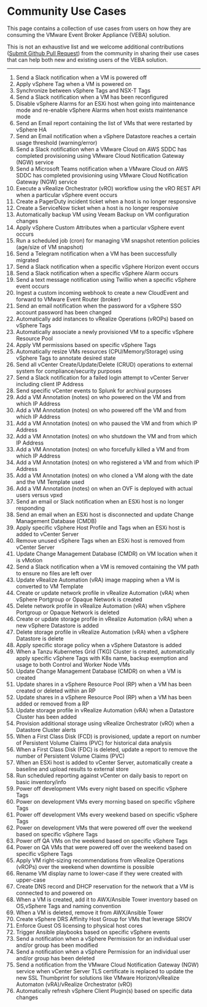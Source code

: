 # Community Use Cases

This page contains a collection of use cases from users on how they are consuming the VMware Event Broker Appliance (VEBA) solution.

This is not an exhaustive list and we welcome additional contributions ([Submit Github Pull Request](https://vmweventbroker.io/community)) from the community in sharing their use cases that can help both new and existing users of the VEBA solution.

---

1. Send a Slack notification when a VM is powered off
1. Apply vSphere Tag when a VM is powered on
1. Synchronize between vSphere Tags and NSX-T Tags
1. Send a Slack notification when a VM has been reconfigured
1. Disable vSphere Alarms for an ESXi host when going into maintenance mode and re-enable vSphere Alarms when host exists maintenance mode
1. Send an Email report containing the list of VMs that were restarted by vSphere HA
1. Send an Email notification when a vSphere Datastore reaches a certain usage threshold (warning/error)
1. Send a Slack notification when a VMware Cloud on AWS SDDC has completed provisioning using VMware Cloud Notification Gateway (NGW) service
1. Send a Microsoft Teams notification when a VMware Cloud on AWS SDDC has completed provisioning using VMware Cloud Notification Gateway (NGW) service
1. Execute a vRealize Orchestrator (vRO) workflow using the vRO REST API when a particular vSphere event occurs
1. Create a PagerDuty incident ticket when a host is no longer responsive
1. Create a ServiceNow ticket when a host is no longer responsive
1. Automatically backup VM using Veeam Backup on VM configuration changes
1. Apply vSphere Custom Attributes when a particular vSphere event occurs
1. Run a scheduled job (cron) for managing VM snapshot retention policies (age/size of VM snapshot)
1. Send a Telegram notification when a VM has been successfully migrated
1. Send a Slack notification when a specific vSphere Horizon event occurs
1. Send a Slack notification when a specific vSphere Alarm occurs
1. Send a text message notification using Twillio when a specific vSphere event occurs
1. Ingest a custom incoming webhook to create a new CloudEvent and forward to VMware Event Router (broker)
1. Send an email notification when the password for a vSphere SSO account password has been changed
1. Automatically add instances to vRealize Operations (vROPs) based on vSphere Tags
1. Automatically associate a newly provisioned VM to a specific vSphere Resource Pool
1. Apply VM permissions based on specific vSphere Tags
1. Automatically resize VMs resources (CPU/Memory/Storage) using vSphere Tags to annotate desired state
1. Send all vCenter Create/Update/Delete (CRUD) operations to external system for compliance/security purposes
1. Send a Slack notification for a failed login attempt to vCenter Server including client IP Address
1. Send specific vCenter events to Splunk for archival purposes
1. Add a VM Annotation (notes) on who powered on the VM and from which IP Address
1. Add a VM Annotation (notes) on who powered off the VM and from which IP Address
1. Add a VM Annotation (notes) on who paused the VM and from which IP Address
1. Add a VM Annotation (notes) on who shutdown the VM and from which IP Address
1. Add a VM Annotation (notes) on who forcefully killed a VM and from which IP Address
1. Add a VM Annotation (notes) on who registered a VM and from which IP Address
1. Add a VM Annotation (notes) on who cloned a VM along with the date and the VM Template used
1. Add a VM Annotation (notes) on when an OVF is deployed with actual users versus vpxd
1. Send an email or Slack notification when an ESXi host is no longer responding
1. Send an email when an ESXi host is disconnected and update Change Management Database (CMDB)
1. Apply specific vSphere Host Profile and Tags when an ESXi host is added to vCenter Server
1. Remove unused vSphere Tags when an ESXi host is removed from vCenter Server
1. Update Change Management Database (CMDR) on VM location when it is vMotion
1. Send a Slack notification when a VM is removed containing the VM path to ensure no files are left over
1. Update vRealize Automation (vRA) image mapping when a VM is converted to VM Template
1. Create or update network profile in vRealize Automation (vRA) when vSphere Portgroup or Opaque Network is created
1. Delete network profile in vRealize Automation (vRA) when vSphere Portgroup or Opaque Network is deleted
1. Create or update storage profile in vRealize Automation (vRA) when a new vSphere Datastore is added
1. Delete storage profile in vRealize Automation (vRA) when a vSphere Datastore is delete
1. Apply specific storage policy when a vSphere Datastore is added
1. When a Tanzu Kubernetes Grid (TKG) Cluster is created, automatically apply specific vSphere Tags with K8s name, backup exemption and usage to both Control and Worker Node VMs
1. Update Change Management Database (CMDR) on when a VM is created
1. Update shares in a vSphere Resource Pool (RP) when a VM has been created or deleted within an RP
1. Update shares in a vSphere Resource Pool (RP) when a VM has been added or removed from a RP
1. Update storage profile in vRealize Automation (vRA) when a Datastore Cluster has been added
1. Provision additional storage using vRealize Orchestrator (vRO) when a Datastore Cluster alerts
1. When a First Class Disk (FCD) is provisioned, update a report on number of Persistent Volume Claims (PVC) for historical data analysis
1. When a First Class Disk (FDC) is deleted, update a report to remove the number of Persistent Volume Claims (PVC)
1. When an ESXi host is added to vCenter Server, automatically create a baseline and upload results to external store
1. Run scheduled reporting against vCenter on daily basis to report on basic inventory/info
1. Power off development VMs every night based on specific vSphere Tags
1. Power on development VMs every morning based on specific vSphere Tags
1. Power off development VMs every weekend based on specific vSphere Tags
1. Power on development VMs that were powered off over the weekend based on specific vSphere Tags
1. Power off QA VMs on the weekend based on specific vSphere Tags
1. Power on QA VMs that were powered off over the weekend based on specific vSphere Tags
1. Apply VM right-sizing recommendations from vRealize Operations (vROPs) over the weekend when downtime is possible
1. Rename VM display name to lower-case if they were created with upper-case
1. Create DNS record and DHCP reservation for the network that a VM is connected to and powered on
1. When a VM is created, add it to AWX/Ansible Tower inventory based on OS,vSphere Tags and naming convention
1. When a VM is deleted, remove it from AWX/Ansible Tower
1. Create vSphere DRS Affinity Host Group for VMs that leverage SRIOV
1. Enforce Guest OS licensing to physical host cores
1. Trigger Ansible playbooks based on specific vSphere events
1. Send a notification when a vSphere Permission for an individual user and/or group has been modified
1. Send a notification when a vSphere Permission for an individual user and/or group has been deleted
1. Send a notification from the VMware Cloud Notification Gateway (NGW) service when vCenter Server TLS certificate is replaced to update the new SSL Thumbprint for solutions like VMware Horizon/vRealize Automaton (vRA)/vRealize Orchestrator (vRO)
1. Automatically refresh vSphere Client Plugin(s) based on specific data changes
